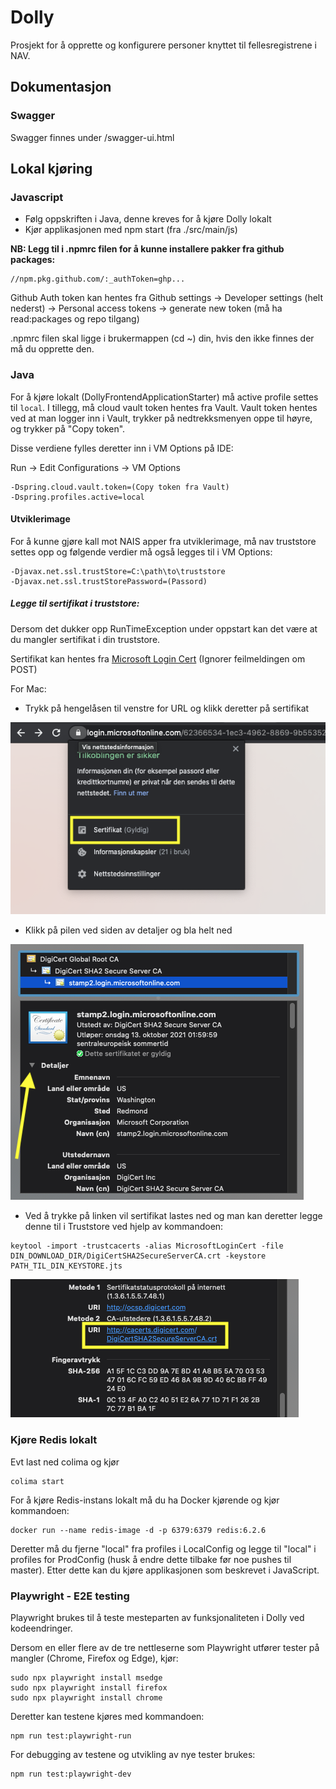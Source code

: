 # Dolly

Prosjekt for å opprette og konfigurere personer knyttet til fellesregistrene i NAV.

## Dokumentasjon

### Swagger

Swagger finnes under /swagger-ui.html

## Lokal kjøring

### Javascript

- Følg oppskriften i Java, denne kreves for å kjøre Dolly lokalt
- Kjør applikasjonen med npm start (fra ./src/main/js)

**NB: Legg til i .npmrc filen for å kunne installere pakker fra github packages:**

```
//npm.pkg.github.com/:_authToken=ghp...
```

Github Auth token kan hentes fra Github settings -> Developer settings (helt nederst) -> Personal access tokens ->
generate new token (må ha read:packages og repo tilgang)

.npmrc filen skal ligge i brukermappen (cd ~) din, hvis den ikke finnes der må du opprette den.

### Java

For å kjøre lokalt (DollyFrontendApplicationStarter) må active profile settes til `local`. I tillegg, må cloud vault
token
hentes fra Vault. Vault token hentes ved at man logger inn i Vault, trykker på nedtrekksmenyen oppe til høyre, og
trykker på "Copy token".

Disse verdiene fylles deretter inn i VM Options på IDE:

Run -> Edit Configurations -> VM Options

```
-Dspring.cloud.vault.token=(Copy token fra Vault)
-Dspring.profiles.active=local
```

#### Utviklerimage

For å kunne gjøre kall mot NAIS apper fra utviklerimage, må nav truststore settes opp og følgende verdier må
også legges til i VM Options:

```
-Djavax.net.ssl.trustStore=C:\path\to\truststore
-Djavax.net.ssl.trustStorePassword=(Passord)
```

##### Legge til sertifikat i truststore:

Dersom det dukker opp RunTimeException under oppstart kan det være at du mangler sertifikat i din truststore.

Sertifikat kan hentes
fra [Microsoft Login Cert](https://login.microsoftonline.com/62366534-1ec3-4962-8869-9b5535279d0b/login) (Ignorer
feilmeldingen om POST)

For Mac:

- Trykk på hengelåsen til venstre for URL og klikk deretter på sertifikat

![Microsoft Sertifikat](../../docs/applications/dolly/assets/microsoft_keychain.png)

- Klikk på pilen ved siden av detaljer og bla helt ned

![Sertifikat Detaljer](../../docs/applications/dolly/assets/cert_details.png)

- Ved å trykke på linken vil sertifikat lastes ned og man kan deretter legge denne til i Truststore ved hjelp av
  kommandoen:

```
keytool -import -trustcacerts -alias MicrosoftLoginCert -file DIN_DOWNLOAD_DIR/DigiCertSHA2SecureServerCA.crt -keystore PATH_TIL_DIN_KEYSTORE.jts
```

![Sertifikat Download](../../docs/applications/dolly/assets/cert_download.png)

### Kjøre Redis lokalt

Evt last ned colima og kjør

```
colima start
```

For å kjøre Redis-instans lokalt må du ha Docker kjørende og kjør kommandoen:

```
docker run --name redis-image -d -p 6379:6379 redis:6.2.6
```

Deretter må du fjerne "local" fra profiles i LocalConfig og legge til "local" i profiles for ProdConfig (husk å endre
dette tilbake
før noe pushes til master). Etter dette kan du kjøre applikasjonen som beskrevet i JavaScript.

### Playwright - E2E testing

Playwright brukes til å teste mesteparten av funksjonaliteten i Dolly ved kodeendringer.

Dersom en eller flere av de tre nettleserne som Playwright utfører tester på mangler (Chrome, Firefox og Edge), kjør:

```
sudo npx playwright install msedge
sudo npx playwright install firefox
sudo npx playwright install chrome
```

Deretter kan testene kjøres med kommandoen:

```
npm run test:playwright-run
```

For debugging av testene og utvikling av nye tester brukes:

```
npm run test:playwright-dev
```
